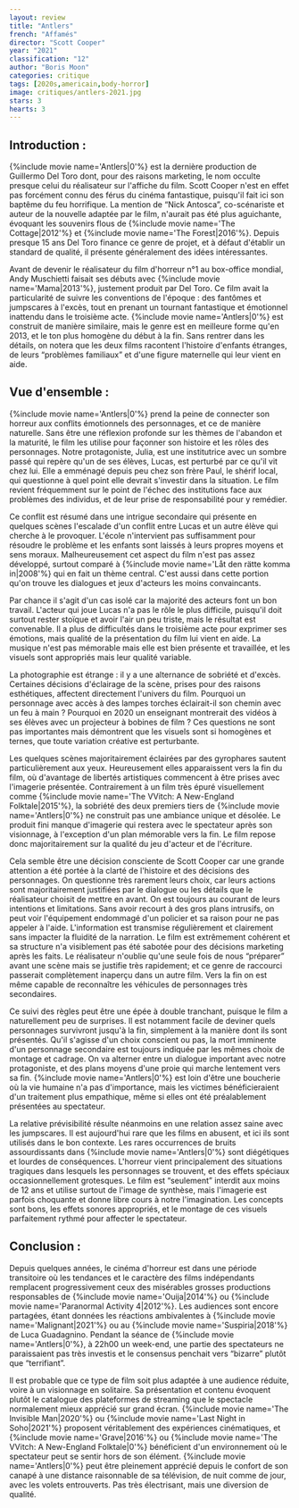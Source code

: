 ```yaml
---
layout: review
title: "Antlers"
french: "Affamés"
director: "Scott Cooper"
year: "2021"
classification: "12"
author: "Boris Moon"
categories: critique
tags: [2020s,americain,body-horror]
image: critiques/antlers-2021.jpg
stars: 3
hearts: 3
---
```


## Introduction :

{%include movie name='Antlers|0'%} est la dernière production de Guillermo Del Toro dont, pour des raisons marketing, le nom occulte presque celui du réalisateur sur l'affiche du film. Scott Cooper n'est en effet pas forcément connu des férus du cinéma fantastique, puisqu'il fait ici son baptême du feu horrifique. La mention de “Nick Antosca”, co-scénariste et auteur de la nouvelle adaptée par le film, n'aurait pas été plus aguichante, évoquant les souvenirs flous de {%include movie name='The Cottage|2012'%} et {%include movie name='The Forest|2016'%}. Depuis presque 15 ans Del Toro finance ce genre de projet, et à défaut d'établir un standard de qualité, il présente généralement des idées intéressantes.

Avant de devenir le réalisateur du film d'horreur n°1 au box-office mondial, Andy Muschietti faisait ses débuts avec {%include movie name='Mama|2013'%}, justement produit par Del Toro. Ce film avait la particularité de suivre les conventions de l'époque : des fantômes et jumpscares à l'excès, tout en prenant un tournant fantastique et émotionnel inattendu dans le troisième acte. {%include movie name='Antlers|0'%} est construit de manière similaire, mais le genre est en meilleure forme qu'en 2013, et le ton plus homogène du début à la fin. Sans rentrer dans les détails, on notera que les deux films racontent l'histoire d'enfants étranges, de leurs “problèmes familiaux” et d'une figure maternelle qui leur vient en aide.

## Vue d'ensemble :

{%include movie name='Antlers|0'%} prend la peine de connecter son horreur aux conflits émotionnels des personnages, et ce de manière naturelle. Sans être une réflexion profonde sur les thèmes de l'abandon et la maturité, le film les utilise pour façonner son histoire et les rôles des personnages. Notre protagoniste, Julia, est une institutrice avec un sombre passé qui repère qu'un de ses élèves, Lucas, est perturbé par ce qu'il vit chez lui. Elle a emménagé depuis peu chez son frère Paul, le shérif local, qui questionne à quel point elle devrait s'investir dans la situation. Le film revient fréquemment sur le point de l'échec des institutions face aux problèmes des individus, et de leur prise de responsabilité pour y remédier.

Ce conflit est résumé dans une intrigue secondaire qui présente en quelques scènes l'escalade d'un conflit entre Lucas et un autre élève qui cherche à le provoquer. L'école n'intervient pas suffisamment pour résoudre le problème et les enfants sont laissés à leurs propres moyens et sens moraux. Malheureusement cet aspect du film n'est pas assez développé, surtout comparé à {%include movie name='Låt den rätte komma in|2008'%} qui en fait un thème central. C'est aussi dans cette portion qu'on trouve les dialogues et jeux d'acteurs les moins convaincants.

Par chance il s'agit d'un cas isolé car la majorité des acteurs font un bon travail. L'acteur qui joue Lucas n'a pas le rôle le plus difficile, puisqu'il doit surtout rester stoïque et avoir l'air un peu triste, mais le résultat est convenable. Il a plus de difficultés dans le troisième acte pour exprimer ses émotions, mais qualité de la présentation du film lui vient en aide. La musique n'est pas mémorable mais elle est bien présente et travaillée, et les visuels sont appropriés mais leur qualité variable.

La photographie est étrange : il y a une alternance de sobriété et d'excès. Certaines décisions d'éclairage de la scène, prises pour des raisons esthétiques, affectent directement l'univers du film. Pourquoi un personnage avec accès à des lampes torches éclairait-il son chemin avec un feu à main ? Pourquoi en 2020 un enseignant montrerait des vidéos à ses élèves avec un projecteur à bobines de film ? Ces questions ne sont pas importantes mais démontrent que les visuels sont si homogènes et ternes, que toute variation créative est perturbante.

Les quelques scènes majoritairement éclairées par des gyrophares sautent particulièrement aux yeux. Heureusement elles apparaissent vers la fin du film, où d'avantage de libertés artistiques commencent à être prises avec l'imagerie présentée. Contrairement à un film très épuré visuellement comme {%include movie name='The VVitch: A New-England Folktale|2015'%}, la sobriété des deux premiers tiers de {%include movie name='Antlers|0'%} ne construit pas une ambiance unique et désolée. Le produit fini manque d'imagerie qui restera avec le spectateur après son visionnage, à l'exception d'un plan mémorable vers la fin. Le film repose donc majoritairement sur la qualité du jeu d'acteur et de l'écriture.

Cela semble être une décision consciente de Scott Cooper car une grande attention a été portée à la clarté de l'histoire et des décisions des personnages. On questionne très rarement leurs choix, car leurs actions sont majoritairement justifiées par le dialogue ou les détails que le réalisateur choisit de mettre en avant. On est toujours au courant de leurs intentions et limitations. Sans avoir recourt à des gros plans intrusifs, on peut voir l'équipement endommagé d'un policier et sa raison pour ne pas appeler à l'aide. L'information est transmise régulièrement et clairement sans impacter la fluidité de la narration. Le film est extrêmement cohérent et sa structure n'a visiblement pas été sabotée pour des décisions marketing après les faits. Le réalisateur n'oublie qu'une seule fois de nous “préparer” avant une scène mais se justifie très rapidement; et ce genre de raccourci passerait complètement inaperçu dans un autre film. Vers la fin on est même capable de reconnaître les véhicules de personnages très secondaires.

Ce suivi des règles peut être une épée à double tranchant, puisque le film a naturellement peu de surprises. Il est notamment facile de deviner quels personnages survivront jusqu'à la fin, simplement à la manière dont ils sont présentés. Qu'il s'agisse d'un choix conscient ou pas, la mort imminente d'un personnage secondaire est toujours indiquée par les mêmes choix de montage et cadrage. On va alterner entre un dialogue important avec notre protagoniste, et des plans moyens d'une proie qui marche lentement vers sa fin. {%include movie name='Antlers|0'%} est loin d'être une boucherie où la vie humaine n'a pas d'importance, mais les victimes bénéficieraient d'un traitement plus empathique, même si elles ont été préalablement présentées au spectateur.

La relative prévisibilité résulte néanmoins en une relation assez saine avec les jumpscares. Il est aujourd'hui rare que les films en abusent, et ici ils sont utilisés dans le bon contexte. Les rares occurrences de bruits assourdissants dans {%include movie name='Antlers|0'%} sont diégétiques et lourdes de conséquences. L'horreur vient principalement des situations tragiques dans lesquels les personnages se trouvent, et des effets spéciaux occasionnellement grotesques. Le film est “seulement” interdit aux moins de 12 ans et utilise surtout de l'image de synthèse, mais l'imagerie est parfois choquante et donne libre cours à notre l'imagination. Les concepts sont bons, les effets sonores appropriés, et le montage de ces visuels parfaitement rythmé pour affecter le spectateur.

## Conclusion :

Depuis quelques années, le cinéma d'horreur est dans une période transitoire où les tendances et le caractère des films indépendants remplacent progressivement ceux des misérables grosses productions responsables de {%include movie name='Ouija|2014'%} ou {%include movie name='Paranormal Activity 4|2012'%}. Les audiences sont encore partagées, étant données les réactions ambivalentes à {%include movie name='Malignant|2021'%} ou au {%include movie name='Suspiria|2018'%} de Luca Guadagnino. Pendant la séance de {%include movie name='Antlers|0'%}, à 22h00 un week-end, une partie des spectateurs ne paraissaient pas très investis et le consensus penchait vers “bizarre” plutôt que “terrifiant”.

Il est probable que ce type de film soit plus adaptée à une audience réduite, voire à un visionnage en solitaire. Sa présentation et contenu évoquent plutôt le catalogue des plateformes de streaming que le spectacle normalement mieux apprécié sur grand écran. {%include movie name='The Invisible Man|2020'%} ou {%include movie name='Last Night in Soho|2021'%} proposent véritablement des expériences cinématiques, et {%include movie name='Grave|2016'%} ou {%include movie name='The VVitch: A New-England Folktale|0'%} bénéficient d'un environnement où le spectateur peut se sentir hors de son élément. {%include movie name='Antlers|0'%} peut être pleinement apprécié depuis le confort de son canapé à une distance raisonnable de sa télévision, de nuit comme de jour, avec les volets entrouverts. Pas très électrisant, mais une diversion de qualité.

